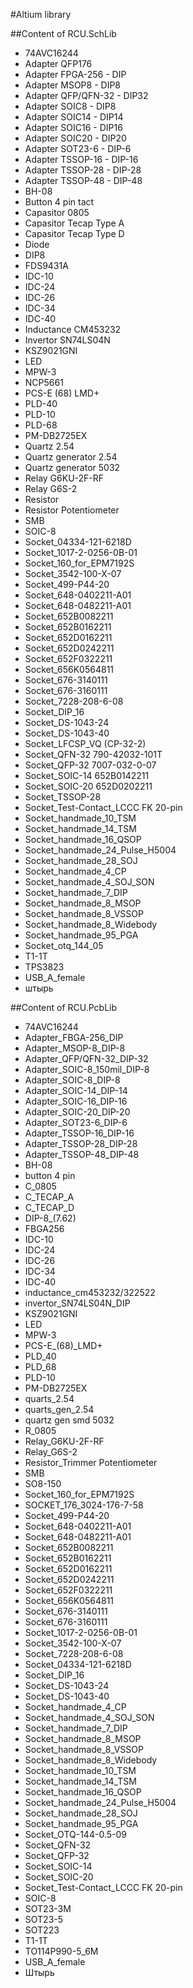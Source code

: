 #Altium library

##Content of RCU.SchLib
+ 74AVC16244
+ Adapter QFP176
+ Adapter FPGA-256 - DIP
+ Adapter MSOP8 - DIP8
+ Adapter QFP/QFN-32 - DIP32
+ Adapter SOIC8 - DIP8
+ Adapter SOIC14 - DIP14
+ Adapter SOIC16 - DIP16
+ Adapter SOIC20 - DIP20
+ Adapter SOT23-6 - DIP-6
+ Adapter TSSOP-16 - DIP-16
+ Adapter TSSOP-28 - DIP-28
+ Adapter TSSOP-48 - DIP-48
+ BH-08
+ Button 4 pin tact
+ Capasitor 0805
+ Capasitor Tecap Type A
+ Capasitor Tecap Type D
+ Diode
+ DIP8
+ FDS9431A
+ IDC-10
+ IDC-24
+ IDC-26
+ IDC-34
+ IDC-40
+ Inductance CM453232
+ Invertor SN74LS04N
+ KSZ9021GNI
+ LED
+ MPW-3
+ NCP5661
+ PCS-E (68) LMD+
+ PLD-40
+ PLD-10
+ PLD-68
+ PM-DB2725EX
+ Quartz 2.54
+ Quartz generator 2.54
+ Quartz generator 5032
+ Relay G6KU-2F-RF
+ Relay G6S-2
+ Resistor
+ Resistor Potentiometer
+ SMB
+ SOIC-8 
+ Socket_04334-121-6218D
+ Socket_1017-2-0256-0B-01
+ Socket_160_for_EPM7192S
+ Socket_3542-100-X-07
+ Socket_499-P44-20
+ Socket_648-0402211-A01
+ Socket_648-0482211-A01
+ Socket_652B0082211
+ Socket_652B0162211
+ Socket_652D0162211
+ Socket_652D0242211
+ Socket_652F0322211
+ Socket_656K0564811
+ Socket_676-3140111
+ Socket_676-3160111
+ Socket_7228-208-6-08
+ Socket_DIP_16
+ Socket_DS-1043-24
+ Socket_DS-1043-40   
+ Socket_LFCSP_VQ (CP-32-2)
+ Socket_QFN-32       790-42032-101T
+ Socket_QFP-32       7007-032-0-07
+ Socket_SOIC-14      652B0142211
+ Socket_SOIC-20      652D0202211
+ Socket_TSSOP-28
+ Socket_Test-Contact_LCCC FK 20-pin
+ Socket_handmade_10_TSM
+ Socket_handmade_14_TSM
+ Socket_handmade_16_QSOP
+ Socket_handmade_24_Pulse_H5004
+ Socket_handmade_28_SOJ
+ Socket_handmade_4_CP
+ Socket_handmade_4_SOJ_SON
+ Socket_handmade_7_DIP
+ Socket_handmade_8_MSOP
+ Socket_handmade_8_VSSOP
+ Socket_handmade_8_Widebody
+ Socket_handmade_95_PGA
+ Socket_otq_144_05   
+ T1-1T
+ TPS3823
+ USB_A_female
+ штырь

##Content of RCU.PcbLib
+ 74AVC16244
+ Adapter_FBGA-256_DIP
+ Adapter_MSOP-8_DIP-8
+ Adapter_QFP/QFN-32_DIP-32
+ Adapter_SOIC-8_150mil_DIP-8
+ Adapter_SOIC-8_DIP-8
+ Adapter_SOIC-14_DIP-14
+ Adapter_SOIC-16_DIP-16
+ Adapter_SOIC-20_DIP-20
+ Adapter_SOT23-6_DIP-6
+ Adapter_TSSOP-16_DIP-16
+ Adapter_TSSOP-28_DIP-28
+ Adapter_TSSOP-48_DIP-48
+ BH-08
+ button 4 pin
+ C_0805
+ C_TECAP_A
+ C_TECAP_D
+ DIP-8_(7.62)
+ FBGA256
+ IDC-10
+ IDC-24
+ IDC-26
+ IDC-34
+ IDC-40
+ inductance_cm453232/322522
+ invertor_SN74LS04N_DIP
+ KSZ9021GNI
+ LED
+ MPW-3
+ PCS-E_(68)_LMD+
+ PLD_40
+ PLD_68
+ PLD-10
+ PM-DB2725EX
+ quarts_2.54
+ quarts_gen_2.54
+ quartz gen smd 5032
+ R_0805
+ Relay_G6KU-2F-RF
+ Relay_G6S-2
+ Resistor_Trimmer Potentiometer
+ SMB
+ SO8-150
+ Socket_160_for_EPM7192S
+ SOCKET_176_3024-176-7-58
+ Socket_499-P44-20
+ Socket_648-0402211-A01
+ Socket_648-0482211-A01
+ Socket_652B0082211
+ Socket_652B0162211
+ Socket_652D0162211
+ Socket_652D0242211
+ Socket_652F0322211
+ Socket_656K0564811
+ Socket_676-3140111
+ Socket_676-3160111
+ Socket_1017-2-0256-0B-01
+ Socket_3542-100-X-07
+ Socket_7228-208-6-08
+ Socket_04334-121-6218D
+ Socket_DIP_16
+ Socket_DS-1043-24
+ Socket_DS-1043-40
+ Socket_handmade_4_CP
+ Socket_handmade_4_SOJ_SON
+ Socket_handmade_7_DIP
+ Socket_handmade_8_MSOP
+ Socket_handmade_8_VSSOP
+ Socket_handmade_8_Widebody
+ Socket_handmade_10_TSM
+ Socket_handmade_14_TSM
+ Socket_handmade_16_QSOP
+ Socket_handmade_24_Pulse_H5004
+ Socket_handmade_28_SOJ
+ Socket_handmade_95_PGA
+ Socket_OTQ-144-0.5-09
+ Socket_QFN-32
+ Socket_QFP-32
+ Socket_SOIC-14
+ Socket_SOIC-20
+ Socket_Test-Contact_LCCC FK 20-pin
+ SOIC-8
+ SOT23-3M
+ SOT23-5
+ SOT223
+ T1-1T
+ TO114P990-5_6M
+ USB_A_female
+ Штырь